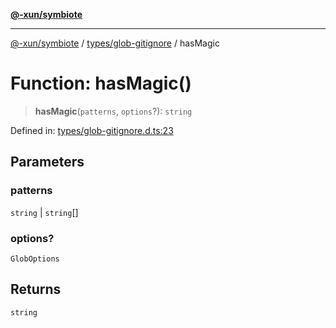 [**@-xun/symbiote**](../../../README.md)

***

[@-xun/symbiote](../../../README.md) / [types/glob-gitignore](../README.md) / hasMagic

# Function: hasMagic()

> **hasMagic**(`patterns`, `options`?): `string`

Defined in: [types/glob-gitignore.d.ts:23](https://github.com/Xunnamius/symbiote/blob/16e65ca9568c2c290d9cbc170fcee40ca3a63520/types/glob-gitignore.d.ts#L23)

## Parameters

### patterns

`string` | `string`[]

### options?

`GlobOptions`

## Returns

`string`
